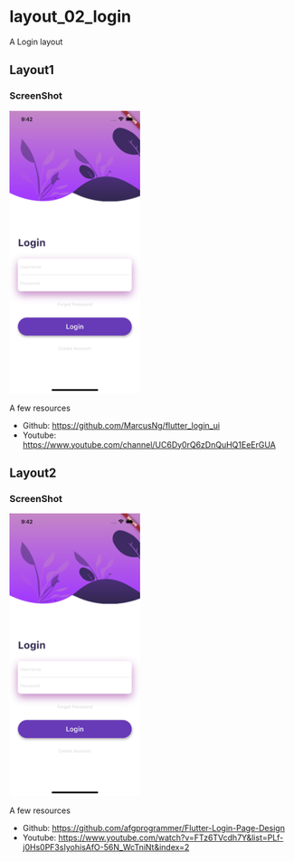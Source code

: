 # layout_02_login

A Login layout

## Layout1

### ScreenShot

<img src="https://raw.githubusercontent.com/hieuphan94/flutter-layouts/master/layout_02_login/assets/screenshot/layout-login2.png" height="500em" />

A few resources

- Github: https://github.com/MarcusNg/flutter_login_ui
- Youtube: https://www.youtube.com/channel/UC6Dy0rQ6zDnQuHQ1EeErGUA

## Layout2

### ScreenShot

<img src="https://raw.githubusercontent.com/hieuphan94/flutter-layouts/master/layout_02_login/assets/screenshot/layout-login2.png" height="500em" />

A few resources

- Github: https://github.com/afgprogrammer/Flutter-Login-Page-Design
- Youtube: https://www.youtube.com/watch?v=FTz6TVcdh7Y&list=PLf-j0Hs0PF3sIyohisAfO-56N_WcTniNt&index=2
